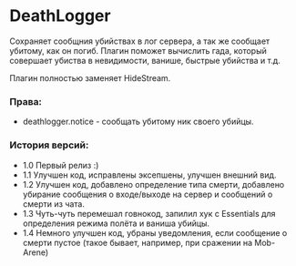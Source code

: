 # DeathLogger
Сохраняет сообщния убийствах в лог сервера, а так же сообщает убитому, как он погиб.
Плагин поможет вычислить гада, который совершает убиства в невидимости, ванише, быстрые убийства и т.д.

Плагин полностью заменяет HideStream.

### Права:
- deathlogger.notice - сообщать убитому ник своего убийцы. 

### История версий:
- 1.0 Первый релиз :)
- 1.1 Улучшен код, исправлены эксепшены, улучшен внешний вид.
- 1.2 Улучшен код, добавлено определение типа смерти, добавлено убирание сообщения о входе/выходе на сервер и сообщений о смерти из чата.
- 1.3 Чуть-чуть перемешал говнокод, запилил хук с Essentials для определения режима полёта и ваниша убийцы.
- 1.4 Немного улучшен код, убраны уведомления, если сообщение о смерти пустое (такое бывает, например, при сражении на Mob-Arene)